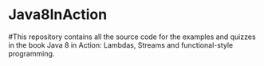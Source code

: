 # Java8InAction
#This repository contains all the source code for the examples and quizzes in the book Java 8 in Action: Lambdas, Streams and functional-style programming.
